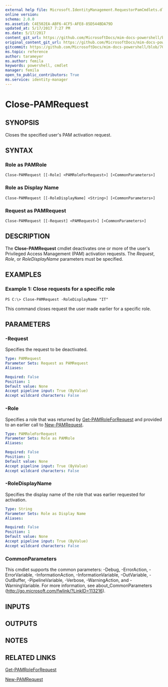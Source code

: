 ```yaml
---
external help file: Microsoft.IdentityManagement.RequestorPamCmdlets.dll-Help.xml
online version: 
schema: 2.0.0
ms.assetid: C4E502EA-ABF6-4CF5-AFE8-85D544BDA79D
updated_at: 5/17/2017 7:27 PM
ms.date: 5/17/2017
content_git_url: https://github.com/MicrosoftDocs/mim-docs-powershell/blob/master/mim-cmdlets/MIMPAM/vlatest/Close-PAMRequest.md
original_content_git_url: https://github.com/MicrosoftDocs/mim-docs-powershell/blob/master/mim-cmdlets/MIMPAM/vlatest/Close-PAMRequest.md
gitcommit: https://github.com/MicrosoftDocs/mim-docs-powershell/blob/700d23db59d8a09b3e8f23225322beb52d5b1d73/mim-cmdlets/MIMPAM/vlatest/Close-PAMRequest.md
ms.topic: reference
author: tarameyer
ms.author: femila
keywords: powershell, cmdlet
manager: femila
open_to_public_contributors: True
ms.service: identity-manager
---
```


# Close-PAMRequest

## SYNOPSIS
Closes the specified user's PAM activation request.

## SYNTAX

### Role as PAMRole
```
Close-PAMRequest [[-Role] <PAMRoleForRequest>] [<CommonParameters>]
```

### Role as Display Name
```
Close-PAMRequest [[-RoleDisplayName] <String>] [<CommonParameters>]
```

### Request as PAMRequest
```
Close-PAMRequest [[-Request] <PAMRequest>] [<CommonParameters>]
```

## DESCRIPTION
The **Close-PAMRequest** cmdlet deactivates one or more of the user's Privileged Access Management (PAM) activation requests.
The *Request*, *Role*, or *RoleDisplayName* parameters must be specified.

## EXAMPLES

### Example 1: Close requests for a specific role
```
PS C:\> Close-PAMRequest -RoleDisplayName "IT"
```

This command closes request the user made earlier for a specific role.

## PARAMETERS

### -Request
Specifies the request to be deactivated.

```yaml
Type: PAMRequest
Parameter Sets: Request as PAMRequest
Aliases: 

Required: False
Position: 1
Default value: None
Accept pipeline input: True (ByValue)
Accept wildcard characters: False
```

### -Role
Specifies a role that was returned by [Get-PAMRoleForRequest](./Get-PAMRoleForRequest.md) and provided to an earlier call to [New-PAMRequest](./New-PAMRequest.md).

```yaml
Type: PAMRoleForRequest
Parameter Sets: Role as PAMRole
Aliases: 

Required: False
Position: 1
Default value: None
Accept pipeline input: True (ByValue)
Accept wildcard characters: False
```

### -RoleDisplayName
Specifies the display name of the role that was earlier requested for activation.

```yaml
Type: String
Parameter Sets: Role as Display Name
Aliases: 

Required: False
Position: 1
Default value: None
Accept pipeline input: True (ByValue)
Accept wildcard characters: False
```

### CommonParameters
This cmdlet supports the common parameters: -Debug, -ErrorAction, -ErrorVariable, -InformationAction, -InformationVariable, -OutVariable, -OutBuffer, -PipelineVariable, -Verbose, -WarningAction, and -WarningVariable. For more information, see about_CommonParameters (http://go.microsoft.com/fwlink/?LinkID=113216).

## INPUTS

## OUTPUTS

## NOTES

## RELATED LINKS

[Get-PAMRoleForRequest](xref:MIMPAM/vlatest/Get-PAMRoleForRequest.md)

[New-PAMRequest](xref:MIMPAM/vlatest/New-PAMRequest.md)


